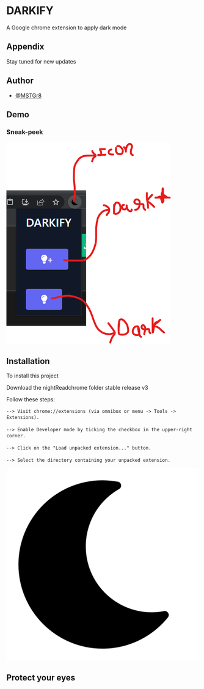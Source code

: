 
# DARKIFY
A Google chrome extension to apply dark mode



## Appendix

Stay tuned for new updates


## Author

- [@MSTGr8](https://github.com/MSTGr8)

## Demo

### Sneak-peek

![Sneak peek](https://github.com/MSTGr8/DARKIFY/blob/main/Screenshot%202022-06-30%20134516.png)
## Installation

To install this project 

 Download the nightReadchrome folder stable release v3

Follow these steps:

    --> Visit chrome://extensions (via omnibox or menu -> Tools -> Extensions).
    
    --> Enable Developer mode by ticking the checkbox in the upper-right corner.
    
    --> Click on the "Load unpacked extension..." button.
    
    --> Select the directory containing your unpacked extension.


![Logo](https://github.com/MSTGr8/DARKIFY/blob/main/nightReadchrome/icon.png)


## Protect your eyes
